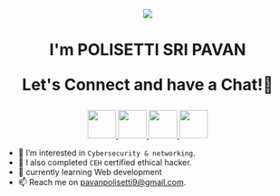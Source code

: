 



<p align="center">
  <img src="https://capsule-render.vercel.app/api?type=waving&color=gradient&text=Hello!&height=100&section=header"/>
</p>

<h1 align="center">
I'm POLISETTI SRI PAVAN
  
Let's Connect and have a Chat!💬
</h1>

<p align="center">

<a href="https://www.linkedin.com/in/pavan-polisetti">
  <img height="50" src="https://user-images.githubusercontent.com/46517096/166973395-19676cd8-f8ec-4abf-83ff-da8243505b82.png"/>
</a>
<a href="https://medium.com/pavan-polisetti">
  <img height="50" src="https://user-images.githubusercontent.com/46517096/166973962-d05d145a-b6a0-4643-bd3d-5ac845679367.png"/>

<a href="https://www.youtube.com/pavan-polisettix">
  <img height="50" src="https://github.com/assets/130784457/2c69614f-b63f-404d-b727-64ed0282ab7d.png"/>
</a>
<a href="https://www.instagram.com/pavan-polisetti">
  <img height="50" src="https://user-images.githubusercontent.com/46517096/166974368-9798f39f-1f46-499c-b14e-81f0a3f83a06.png"/>
</a>
</p>


- 👀 I’m interested in `Cybersecurity & networking`.
- 🌱 I also completed `CEH` certified ethical hacker.
- 👀 currently learning Web development
- 📫 Reach me on pavanpolisetti9@gmail.com.
